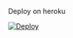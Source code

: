 ﻿Deploy on heroku

[![Deploy](https://www.herokucdn.com/deploy/button.svg)](https://heroku.com/deploy?template=https://github.com/Rfirsov/chat-app)